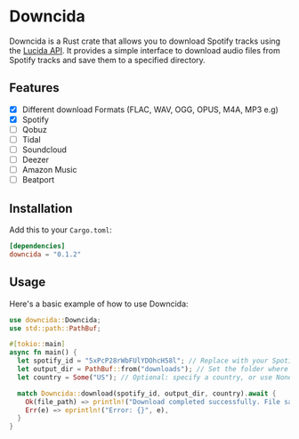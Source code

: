 # Downcida

Downcida is a Rust crate that allows you to download Spotify tracks using the [Lucida API](https://lucida.to/). It provides a simple interface to download audio files from Spotify tracks and save them to a specified directory.

## Features

- [x] Different download Formats (FLAC, WAV, OGG, OPUS, M4A, MP3 e.g)
- [x] Spotify
- [ ] Qobuz
- [ ] Tidal
- [ ] Soundcloud
- [ ] Deezer
- [ ] Amazon Music
- [ ] Beatport

## Installation

Add this to your `Cargo.toml`:

```toml
[dependencies]
downcida = "0.1.2"
```

## Usage

Here's a basic example of how to use Downcida:

```rs
use downcida::Downcida;
use std::path::PathBuf;

#[tokio::main]
async fn main() {
  let spotify_id = "5xPcP28rWbFUlYDOhcH58l"; // Replace with your Spotify track ID
  let output_dir = PathBuf::from("downloads"); // Set the folder where the flac file will be saved
  let country = Some("US"); // Optional: specify a country, or use None for auto

  match Downcida::download(spotify_id, output_dir, country).await {
    Ok(file_path) => println!("Download completed successfully. File saved as: {}", file_path.display()),
    Err(e) => eprintln!("Error: {}", e),
  }
}
```
